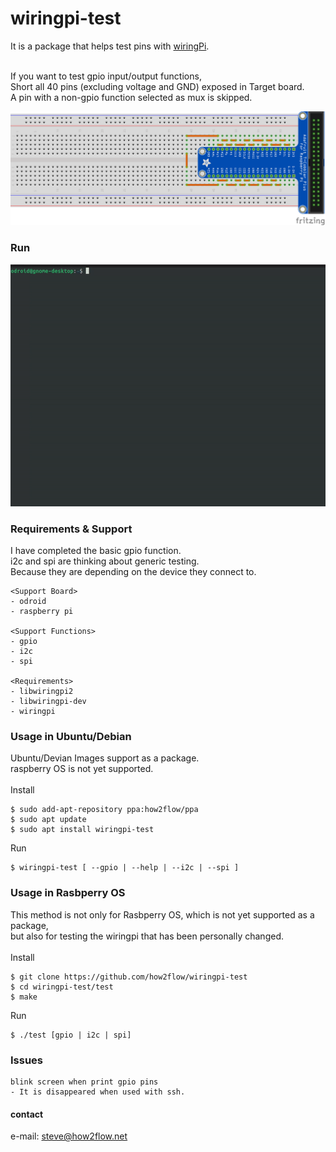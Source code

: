 # wiringpi-test

It is a package that helps test pins with [wiringPi](https://github.com/wiringPi).<br>
<br>

If you want to test gpio input/output functions,<br>
Short all 40 pins (excluding voltage and GND) exposed in Target board.<br>
A pin with a non-gpio function selected as mux is skipped.<br>

![wiringpi-test circuit](wiringpi-test.png)

### Run
![wiringpi-test](wiringpi-test.gif)

### Requirements & Support

I have completed the basic gpio function.<br>
i2c and spi are thinking about generic testing.<br>
Because they are depending on the device they connect to.

```
<Support Board>
- odroid
- raspberry pi

<Support Functions>
- gpio
- i2c
- spi

<Requirements>
- libwiringpi2
- libwiringpi-dev
- wiringpi
```

### Usage in Ubuntu/Debian

Ubuntu/Devian Images support as a package.<br>
raspberry OS is not yet supported.<br>
<br>
Install
```
$ sudo add-apt-repository ppa:how2flow/ppa
$ sudo apt update
$ sudo apt install wiringpi-test
```

Run
```
$ wiringpi-test [ --gpio | --help | --i2c | --spi ]
```

### Usage in Rasbperry OS

This method is not only for Rasbperry OS, which is not yet supported as a package,<br>
but also for testing the wiringpi that has been personally changed.<br>
<br>
Install
```
$ git clone https://github.com/how2flow/wiringpi-test
$ cd wiringpi-test/test
$ make
```

Run
```
$ ./test [gpio | i2c | spi]
```

### Issues

```
blink screen when print gpio pins
- It is disappeared when used with ssh.
```

#### contact

e-mail: steve@how2flow.net
